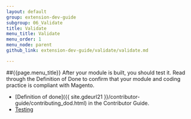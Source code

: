 ```yaml
---
layout: default
group: extension-dev-guide
subgroup: 06_Validate
title: Validate
menu_title: Validate
menu_order: 1
menu_node: parent
github_link: extension-dev-guide/validate/validate.md

---
```


##{{page.menu_title}}
After your module is built, you should test it. Read through the Definition of Done to confirm that your module and coding practice is compliant with Magento.

* [Definition of done]({{ site.gdeurl21 }}/contributor-guide/contributing_dod.html) in the Contributor Guide.
* [Testing]({{site.gdeurl21}}extension-dev-guide/validate/test-module.html)
